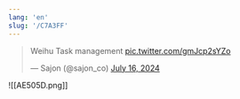 ```yaml
---
lang: 'en'
slug: '/C7A3FF'
---
```


<blockquote class="twitter-tweet"><p lang="in" dir="ltr">Weihu Task management <a href="https://t.co/gmJcp2sYZo">pic.twitter.com/gmJcp2sYZo</a>

</p>

&mdash; Sajon (@sajon_co) <a href="https://twitter.com/sajon_co/status/1813091191539573241?ref_src=twsrc%5Etfw">July 16, 2024</a>

</blockquote>

![[AE505D.png]]
